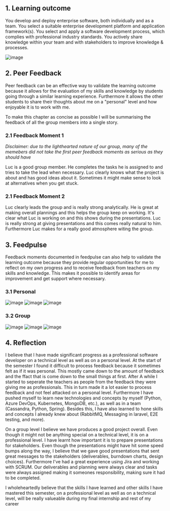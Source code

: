 ## 1. Learning outcome
You develop and deploy enterprise software, both individually and as a team. You select a suitable enterprise development platform and application framework(s). You select and apply a software development process, which complies with professional industry standards. You actively share knowledge within your team and with stakeholders to improve knowledge & processes.

![image](https://user-images.githubusercontent.com/46562627/211558684-85a278d9-1286-4351-b264-58405d0dcce8.png)

## 2. Peer Feedback
Peer feedback can be an effective way to validate the learning outcome because it allows for the evaluation of my skills and knowledge by students going through a similar learning experience. Furthermore it allows the other students to share their thoughts about me on a "personal" level and how enjoyable it is to work with me.

To make this chapter as concise as possible I will be summarising the feedback of all the group members into a single story.

### 2.1 Feedback Moment 1
_Disclaimer: due to the lighthearted nature of our group, many of the memebers did not take the first peer feedback moments as serious as they should have_

Luc is a good group member. He completes the tasks he is assigned to and tries to take the lead when necessary. Luc clearly knows what the project is about and has good ideas about it. Sometimes it might make sense to look at alternatives when you get stuck.

### 2.1 Feedback Moment 2
Luc clearly leads the group and is really strong analytically. He is great at making overall plannings and this helps the group keep on working. It's clear what Luc is working on and this shows during the presentations. Luc is really strong at giving presentations and this comes really natural to him. Furthermore Luc makes for a really good atmosphere witing the group.

## 3. Feedpulse
Feedback moments documented in feedpulse can also help to validate the learning outcome because they provide regular opportunities for me to reflect on my own progress and to receive feedback from teachers on my skills and knowledge. This makes it possible to identify areas for improvement and get support where necessary.

### 3.1 Personal
![image](https://user-images.githubusercontent.com/46562627/211561997-0f9a91a9-d362-44ac-9e54-4216dcf4452b.png)
![image](https://user-images.githubusercontent.com/46562627/211563051-906f67fe-8a3a-44a1-b8dd-4db7e349438d.png)
![image](https://user-images.githubusercontent.com/46562627/211563157-2937662e-141c-4ce3-a218-5fc2a3947f60.png)

### 3.2 Group
![image](https://user-images.githubusercontent.com/46562627/211562093-6f1e4d9a-2e47-48dd-bd27-cc4c2b2c6fe8.png)
![image](https://user-images.githubusercontent.com/46562627/211563311-50a07dca-c42d-4fa9-af25-886488741cc6.png)
![image](https://user-images.githubusercontent.com/46562627/211563617-37402490-d016-4ef4-9b39-3588fd464f19.png)

## 4. Reflection
I believe that I have made significant progress as a professional software developer on a technical level as well as on a personal level.
At the start of the semester I found it difficult to process feedback because it sometimes felt as if it was personal. This mostly came down to the amount of feedback and the ffact that is come down to the small things at first. After A while I started to seperate the teachers as people from the feedback they were giving me as professionals. This in turn made it a lot easier to process feedback and not feel attacked on a personal level.
Furthermore I have pushed myself to learn new technologies and concepts by myself (Python, Azure DevOps, Kubernetes, MongoDB, etc.), as well as in a team (Cassandra, Python, Spring). Besides this, I have also learned to hone skills and concepts I already knew about (RabbitMQ, Messaging in laravel, E2E testing, and more).

On a group level I believe we have produces a good project overall. Even though it might not be anything special on a technical level, it is on a professional level. I have learnt how important it is to prepare presentations for stakeholders. Even though the presentations might have hit some speed bumps along the way, I believe that we gave good presentations that sent great messages to the stakeholders (deliverables, burndown charts, design choices).
Furthermore I've had a great experience using Jira and working with SCRUM. Our deliverables and planning were always clear and tasks were always assigned making it someones responsibility, making sure it had to be completed.

I wholeheartedly believe that the skills I have learned and other skills I have mastered this semester, on a professional level as well as on a technical level, will be really valueable during my final internship and rest of my career
